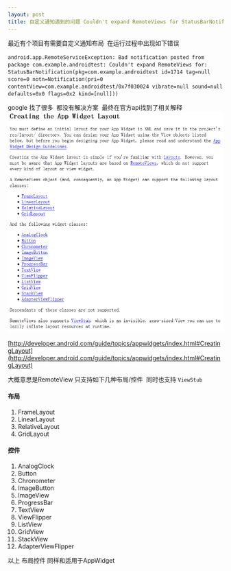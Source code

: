 ```yaml
---
layout: post
title: 自定义通知遇到的问题 Couldn't expand RemoteViews for StatusBarNotification
---
```


最近有个项目有需要自定义通知布局  在运行过程中出现如下错误

`android.app.RemoteServiceException: Bad notification posted from package com.example.androidtest: Couldn't expand RemoteViews for: StatusBarNotification(pkg=com.example.androidtest id=1714 tag=null score=0 notn=Notification(pri=0 contentView=com.example.androidtest/0x7f030024 vibrate=null sound=null defaults=0x0 flags=0x2 kind=[null]))`


google 找了很多  都没有解决方案  最终在官方api找到了相关解释
![CreatingLayout](../img/notify_icon_01.png)


[http://developer.android.com/guide/topics/appwidgets/index.html#CreatingLayout](http://developer.android.com/guide/topics/appwidgets/index.html#CreatingLayout)


大概意思是RemoteView 只支持如下几种布局/控件  同时也支持 `ViewStub` 

#### 布局
1. FrameLayout
2. LinearLayout
3. RelativeLayout
4. GridLayout 

#### 控件
1. AnalogClock
2. Button
3. Chronometer
4. ImageButton
5. ImageView
6. ProgressBar
7. TextView
8. ViewFlipper
9. ListView
10. GridView
11. StackView
12. AdapterViewFlipper


以上 布局控件 同样和适用于AppWidget  



